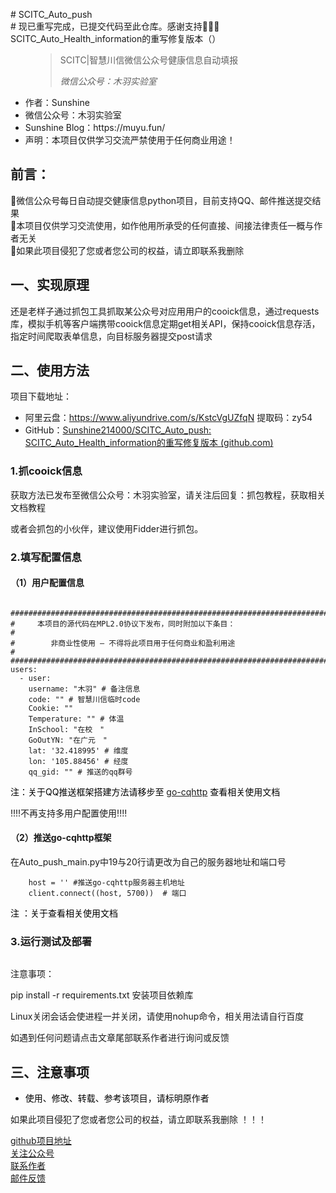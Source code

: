 <p># SCITC_Auto_push<br /># 现已重写完成，已提交代码至此仓库。感谢支持💖💖💖<br />SCITC_Auto_Health_information的重写修复版本（）</p>

<!-- wp:pullquote -->
<figure class="wp-block-pullquote"><blockquote><p>SCITC|智慧川信微信公众号健康信息自动填报</p><cite>微信公众号：木羽实验室</cite></blockquote></figure>
<!-- /wp:pullquote -->

<!-- wp:list -->
<ul><li>作者：Sunshine</li><li>微信公众号：木羽实验室</li><li>Sunshine Blog：https://muyu.fun/</li><li>声明：本项目仅供学习交流严禁使用于任何商业用途！</li></ul>
<!-- /wp:list -->

<!-- wp:heading -->
<h2>前言：</h2>
<!-- /wp:heading -->

<!-- wp:paragraph -->
<p id="block-bb73bd83-d728-426c-8c76-95e0b4bf1bc2">🙂微信公众号每日自动提交健康信息python项目，目前支持QQ、邮件推送提交结果 <br>🙂本项目仅供学习交流使用，如作他用所承受的任何直接、间接法律责任一概与作者无关 <br>🙂如果此项目侵犯了您或者您公司的权益，请立即联系我删除</p>
<!-- /wp:paragraph -->

<!-- wp:heading -->
<h2>一、实现原理</h2>
<!-- /wp:heading -->

<!-- wp:paragraph -->
<p>还是老样子通过抓包工具抓取某公众号对应用用户的cooick信息，通过requests库，模拟手机等客户端携带cooick信息定期get相关API，保持cooick信息存活，指定时间爬取表单信息，向目标服务器提交post请求</p>
<!-- /wp:paragraph -->

<!-- wp:heading -->
<h2>二、使用方法</h2>
<!-- /wp:heading -->

<!-- wp:paragraph -->
<p>项目下载地址：</p>
<!-- /wp:paragraph -->

<!-- wp:list -->
<ul><li>阿里云盘：<a href="https://www.aliyundrive.com/s/KstcVgUZfqN" target="_blank" rel="noreferrer noopener">https://www.aliyundrive.com/s/KstcVgUZfqN</a> 提取码：zy54</li><li>GitHub：<a href="https://github.com/Sunshine214000/SCITC_Auto_push">Sunshine214000/SCITC_Auto_push: SCITC_Auto_Health_information的重写修复版本 (github.com)</a></li></ul>
<!-- /wp:list -->

<!-- wp:heading {"level":3} -->
<h3>1.抓cooick信息</h3>
<!-- /wp:heading -->

<!-- wp:paragraph -->
<p>获取方法已发布至微信公众号：<span class="has-inline-color has-luminous-vivid-amber-color">木羽实验室</span>，请关注后回复：<span class="has-inline-color has-pale-cyan-blue-color">抓包教程</span>，获取相关文档教程</p>
<!-- /wp:paragraph -->

<!-- wp:paragraph -->
<p>或者会抓包的小伙伴，建议使用Fidder进行抓包。</p>
<!-- /wp:paragraph -->

<!-- wp:heading {"level":3} -->
<h3>2.填写配置信息</h3>
<!-- /wp:heading -->

<!-- wp:heading {"level":4} -->
<h4>（1）用户配置信息</h4>
<!-- /wp:heading -->

<!-- wp:code -->
<pre class="wp-block-code"><code>
###############################################################################
#     本项目的源代码在MPL2.0协议下发布，同时附加以下条目：                          #
#        非商业性使用 — 不得将此项目用于任何商业和盈利用途                          #
###############################################################################
users:
  - user:
    username: "木羽" # 备注信息
    code: "" # 智慧川信临时code
    Cookie: ""
    Temperature: "" # 体温
    InSchool: "在校　"
    GoOutYN: "在广元　"
    lat: '32.418995' # 维度
    lon: '105.88456' # 经度
    qq_gid: "" # 推送的qq群号
</code></pre>
<!-- /wp:code -->

<!-- wp:paragraph -->
<p><mark style="background-color:rgba(0, 0, 0, 0)" class="has-inline-color has-pale-pink-color">注：关于QQ推送框架搭建方法请移步至 <a href="https://docs.go-cqhttp.org/">go-cqhttp</a>  查看相关使用文档</mark></p>
<!-- /wp:paragraph -->

<!-- wp:paragraph -->
<p>!!!!不再支持多用户配置使用!!!!</p>
<!-- /wp:paragraph -->

<!-- wp:paragraph -->
<p></p>
<!-- /wp:paragraph -->

<!-- wp:heading {"level":4} -->
<h4>（2）推送go-cqhttp框架</h4>
<!-- /wp:heading -->

<!-- wp:paragraph -->
<p>在Auto_push_main.py中19与20行请更改为自己的服务器地址和端口号</p>
<!-- /wp:paragraph -->

<!-- wp:code -->
<pre class="wp-block-code"><code>    host = '' #推送go-cqhttp服务器主机地址
    client.connect((host, 5700))  # 端口</code></pre>
<!-- /wp:code -->

<!-- wp:paragraph -->
<p><mark style="background-color:rgba(0, 0, 0, 0)" class="has-inline-color has-pale-pink-color">  注 ：关于查看相关使用文档 </mark><br></p>
<!-- /wp:paragraph -->

<!-- wp:heading {"level":3} -->
<h3>3.运行测试及部署</h3>
<!-- /wp:heading -->

<!-- wp:paragraph -->
<p></p>
<!-- /wp:paragraph -->

<!-- wp:image {"id":51,"sizeSlug":"full","linkDestination":"none"} -->
<figure class="wp-block-image size-full"><img src="https://muyu.fun/wp-content/uploads/2022/04/QQ图片20220406205857.jpg" alt="" class="wp-image-51"/></figure>
<!-- /wp:image -->

<!-- wp:paragraph -->
<p>注意事项：</p>
<!-- /wp:paragraph -->

<!-- wp:paragraph -->
<p>pip install -r requirements.txt 安装项目依赖库</p>
<!-- /wp:paragraph -->

<!-- wp:paragraph -->
<p>Linux关闭会话会使进程一并关闭，请使用nohup命令，相关用法请自行百度</p>
<!-- /wp:paragraph -->

<!-- wp:paragraph -->
<p>如遇到任何问题请点击文章尾部联系作者进行询问或反馈</p>
<!-- /wp:paragraph -->

<!-- wp:heading -->
<h2>三、注意事项</h2>
<!-- /wp:heading -->

<!-- wp:list -->
<ul><li><mark style="background-color:rgba(0, 0, 0, 0)" class="has-inline-color has-vivid-red-color">使用、修改、转载、参考该项目，请标明原作者</mark></li></ul>
<!-- /wp:list -->

<!-- wp:paragraph -->
<p> 如果此项目<span class="has-inline-color has-vivid-red-color">侵犯了您或者您公司的权益，请立即联系我删除 ！！！</span></p>
<!-- /wp:paragraph -->

<!-- wp:buttons -->
<div class="wp-block-buttons"><!-- wp:button {"className":"is-style-fill"} -->
<div class="wp-block-button is-style-fill"><a class="wp-block-button__link" href="https://github.com/Sunshine214000/SCITC_Auto_push" target="_blank" rel="noreferrer noopener">github项目地址</a></div>
<!-- /wp:button -->

<!-- wp:button {"className":"is-style-fill"} -->
<div class="wp-block-button is-style-fill"><a class="wp-block-button__link" href="https://muyu.fun/sample-page/" target="_blank" rel="noreferrer noopener">关注公众号</a></div>
<!-- /wp:button -->

<!-- wp:button {"className":"is-style-fill"} -->
<div class="wp-block-button is-style-fill"><a class="wp-block-button__link" href="http://wpa.qq.com/msgrd?v=3&amp;uin=2140002006&amp;site=qq&amp;menu=yes" target="_blank" rel="noreferrer noopener">联系作者</a></div>
<!-- /wp:button -->

<!-- wp:button -->
<div class="wp-block-button"><a class="wp-block-button__link" href="http://mail.qq.com/cgi-bin/qm_share?t=qm_mailme&amp;email=1qWjuKW_v7iz_Ka5tb6Wp6f4tbm7" target="_blank" rel="noreferrer noopener">邮件反馈</a></div>
<!-- /wp:button --></div>
<!-- /wp:buttons -->

<!-- wp:paragraph -->
<p></p>
<!-- /wp:paragraph -->
